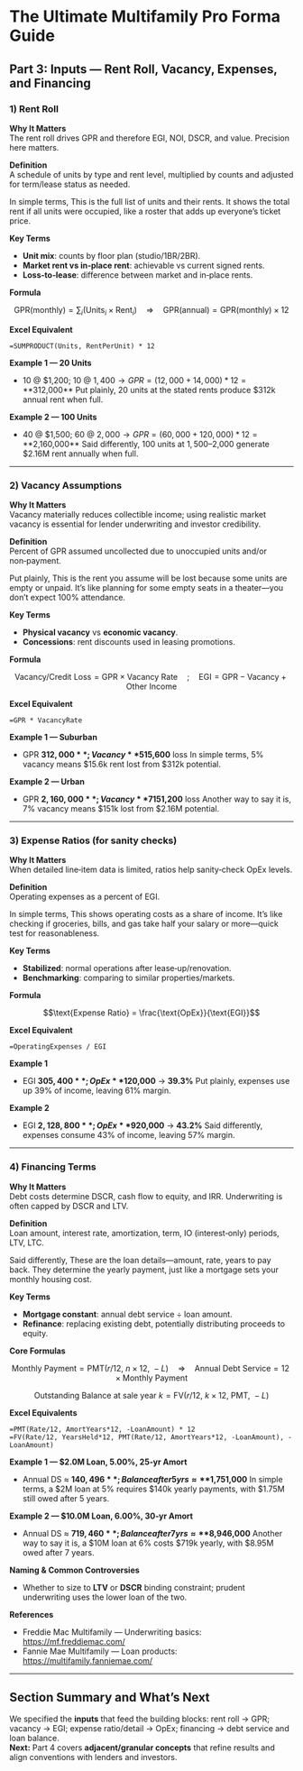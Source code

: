 # The Ultimate Multifamily Pro Forma Guide

## Part 3: Inputs — Rent Roll, Vacancy, Expenses, and Financing

### 1) Rent Roll

**Why It Matters**  
The rent roll drives GPR and therefore EGI, NOI, DSCR, and value. Precision here matters.

**Definition**  
A schedule of units by type and rent level, multiplied by counts and adjusted for term/lease status as needed.

In simple terms, This is the full list of units and their rents. It shows the total rent if all units were occupied, like a roster that adds up everyone’s ticket price.

**Key Terms**  
- **Unit mix**: counts by floor plan (studio/1BR/2BR).  
- **Market rent vs in‑place rent**: achievable vs current signed rents.  
- **Loss‑to‑lease**: difference between market and in‑place rents.

**Formula**  
```math
\text{GPR(monthly)} = \sum_i (\text{Units}_i \times \text{Rent}_i)
\quad \Rightarrow \quad \text{GPR(annual)} = \text{GPR(monthly)} \times 12
```

**Excel Equivalent**  
```excel
=SUMPRODUCT(Units, RentPerUnit) * 12
```

**Example 1 — 20 Units**  
- 10 @ $1,200; 10 @ $1,400 → GPR = (12,000 + 14,000)*12 = **$312,000**
Put plainly, 20 units at the stated rents produce $312k annual rent when full.

**Example 2 — 100 Units**  
- 40 @ $1,500; 60 @ $2,000 → GPR = (60,000 + 120,000)*12 = **$2,160,000**
Said differently, 100 units at $1,500–$2,000 generate $2.16M rent annually when full.

---

### 2) Vacancy Assumptions

**Why It Matters**  
Vacancy materially reduces collectible income; using realistic market vacancy is essential for lender underwriting and investor credibility.

**Definition**  
Percent of GPR assumed uncollected due to unoccupied units and/or non‑payment.

Put plainly, This is the rent you assume will be lost because some units are empty or unpaid. It’s like planning for some empty seats in a theater—you don’t expect 100% attendance.

**Key Terms**  
- **Physical vacancy** vs **economic vacancy**.  
- **Concessions**: rent discounts used in leasing promotions.

**Formula**  
```math
\text{Vacancy/Credit Loss} = \text{GPR} \times \text{Vacancy Rate}
\quad ; \quad \text{EGI} = \text{GPR} - \text{Vacancy} + \text{Other Income}
```

**Excel Equivalent**  
```excel
=GPR * VacancyRate
```

**Example 1 — Suburban**  
- GPR **$312,000**; Vacancy **5%** → **$15,600** loss
In simple terms, 5% vacancy means $15.6k rent lost from $312k potential.

**Example 2 — Urban**  
- GPR **$2,160,000**; Vacancy **7%** → **$151,200** loss
Another way to say it is, 7% vacancy means $151k lost from $2.16M potential.

---

### 3) Expense Ratios (for sanity checks)

**Why It Matters**  
When detailed line‑item data is limited, ratios help sanity‑check OpEx levels.

**Definition**  
Operating expenses as a percent of EGI.

In simple terms, This shows operating costs as a share of income. It’s like checking if groceries, bills, and gas take half your salary or more—quick test for reasonableness.

**Key Terms**  
- **Stabilized**: normal operations after lease‑up/renovation.  
- **Benchmarking**: comparing to similar properties/markets.

**Formula**  
```math
\text{Expense Ratio} = \frac{\text{OpEx}}{\text{EGI}}
```

**Excel Equivalent**  
```excel
=OperatingExpenses / EGI
```

**Example 1**  
- EGI **$305,400**; OpEx **$120,000** → **39.3%**
Put plainly, expenses use up 39% of income, leaving 61% margin.

**Example 2**  
- EGI **$2,128,800**; OpEx **$920,000** → **43.2%**
Said differently, expenses consume 43% of income, leaving 57% margin.

---

### 4) Financing Terms

**Why It Matters**  
Debt costs determine DSCR, cash flow to equity, and IRR. Underwriting is often capped by DSCR and LTV.

**Definition**  
Loan amount, interest rate, amortization, term, IO (interest‑only) periods, LTV, LTC.

Said differently, These are the loan details—amount, rate, years to pay back. They determine the yearly payment, just like a mortgage sets your monthly housing cost.

**Key Terms**  
- **Mortgage constant**: annual debt service ÷ loan amount.  
- **Refinance**: replacing existing debt, potentially distributing proceeds to equity.

**Core Formulas**  
```math
\text{Monthly Payment} = \text{PMT}(r/12,\ n\times12,\ -L)  \quad\Rightarrow\quad
\text{Annual Debt Service} = 12 \times \text{Monthly Payment}
```
```math
\text{Outstanding Balance at sale year }k = \text{FV}(r/12,\ k\times12,\ \text{PMT},\ -L)
```

**Excel Equivalents**  
```excel
=PMT(Rate/12, AmortYears*12, -LoanAmount) * 12
=FV(Rate/12, YearsHeld*12, PMT(Rate/12, AmortYears*12, -LoanAmount), -LoanAmount)
```

**Example 1 — $2.0M Loan, 5.00%, 25‑yr Amort**  
- Annual DS ≈ **$140,496**; Balance after 5 yrs ≈ **$1,751,000**
In simple terms, a $2M loan at 5% requires $140k yearly payments, with $1.75M still owed after 5 years.

**Example 2 — $10.0M Loan, 6.00%, 30‑yr Amort**  
- Annual DS ≈ **$719,460**; Balance after 7 yrs ≈ **$8,946,000**
Another way to say it is, a $10M loan at 6% costs $719k yearly, with $8.95M owed after 7 years.

**Naming & Common Controversies**  
- Whether to size to **LTV** or **DSCR** binding constraint; prudent underwriting uses the lower loan of the two.

**References**  
- Freddie Mac Multifamily — Underwriting basics: https://mf.freddiemac.com/  
- Fannie Mae Multifamily — Loan products: https://multifamily.fanniemae.com/

---

## Section Summary and What’s Next
We specified the **inputs** that feed the building blocks: rent roll → GPR; vacancy → EGI; expense ratio/detail → OpEx; financing → debt service and loan balance.  
**Next:** Part 4 covers **adjacent/granular concepts** that refine results and align conventions with lenders and investors.

